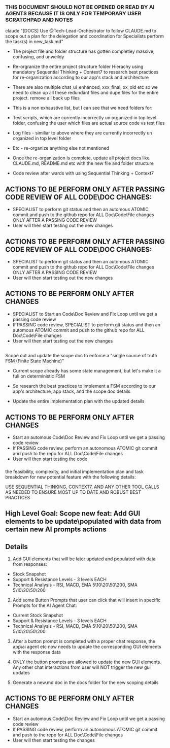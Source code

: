 ### THIS DOCUMENT SHOULD NOT BE OPENED OR READ BY AI AGENTS BECAUSE IT IS ONLY FOR TEMPORARY USER SCRATCHPAD AND NOTES



claude "[DOCS] Use @Tech-Lead-Orchestrator to follow CLAUDE.md to scope out a plan for the delegation and coordination for Specialists perform the task(s) in new_task.md"

- The project file and folder structure has gotten completley massive, confusing, and unweildy
- Re-orgranize the entire project structure folder Hierachy using mandatory Sequential Thinking + Context7 to research best practices for re-organization according to our app's stack and architecture
- There are also multiple chat_ui_enhanced, xxx_final, xx_old etc so we need to clean up all these redundant files and dupe files for the entire project. remove all back up files
- This is a non exhaustive list, but I can see that we need folders for:
- Test scripts, which are currently incorrectly un organized in top level folder, confusing the user which files are actual source code vs test files
- Log files - similiar to above where they are currently incorrectly un organized in top level folder
- Etc - re-organize anything else not mentioned

- Once the re-organization is complete, update all project docs like CLAUDE.md, README.md etc with the new file and folder structure
- Code review after wards with using Sequential Thinking + Context7

## ACTIONS TO BE PERFORM ONLY AFTER PASSING CODE REVIEW OF ALL CODE\DOC CHANGES:
- SPECIALIST to perform git status and then an automous ATOMIC commit and push to the github repo for ALL Doc\Code\File changes ONLY AFTER A PASSING CODE REVIEW
- User will then start testing out the new changes



## ACTIONS TO BE PERFORM ONLY AFTER PASSING CODE REVIEW OF ALL CODE\DOC CHANGES:
- SPECIALIST to perform git status and then an automous ATOMIC commit and push to the github repo for ALL Doc\Code\File changes ONLY AFTER A PASSING CODE REVIEW
- User will then start testing out the new changes



## ACTIONS TO BE PERFORM ONLY AFTER CHANGES
- SPECIALIST to Start an Code\Doc Review and Fix Loop until we get a passing code review
- If PASSING code review, SPECIALIST to perform git status and then an automous ATOMIC commit and push to the github repo for ALL Doc\Code\File changes
- User will then start testing out the new changes
##




Scope out and update the scope doc to enforce a "single source of truth FSM (Finite State Machine)"
- Current scope already has some state management, but let's make it a full on deterministic FSM
- So research the best practices to implement a FSM according to our app's architecture, app stack, and the scope doc details


- Update the entire implementation plan with the updated details

## ACTIONS TO BE PERFORM ONLY AFTER CHANGES
- Start an automous Code\Doc Review and Fix Loop until we get a passing code review
- If PASSING code review, perform an autonomous ATOMIC git commit and push to the repo for ALL Doc\Code\File changes
- User will then start testing the code



###




 the feasibility, complexity, and initial implementation plan and task breakdown for new potential feature with the following details:

USE SEQUENTIAL THINKING, CONTEXT7, AND ANY OTHER TOOL CALLS AS NEEDED TO ENSURE MOST UP TO DATE AND ROBUST BEST PRACTICES

## High Level Goal: Scope new feat: Add GUI elements to be update\populated with data from certain new AI prompts actions


## Details

1. Add GUI elements that will be later updated and populated with data from responses:
- Stock Snapshot
- Support & Resistance Levels - 3 levels EACH
- Technical Analysis - RSI, MACD, EMA 5\10\20\50\200, SMA 5\10\20\50\200

2. Add some Button Prompts that user can click that will insert in specific Prompts for the AI Agent Chat:
- Current Stock Snapshot
- Support & Resistance Levels - 3 levels EACH
- Technical Analysis - RSI, MACD, EMA 5\10\20\50\200, SMA 5\10\20\50\200

3. After a button prompt is completed with a proper chat response, the app\ai agent etc now needs to update the corresponding GUI elements with the response data

4. ONLY the button prompts are allowed to update the new GUI elements. Any other chat interactions from user will NOT trigger the new gui updates

5. Generate a new.md doc in the docs folder for the new scoping details

## ACTIONS TO BE PERFORM ONLY AFTER CHANGES
- Start an automous Code\Doc Review and Fix Loop until we get a passing code review
- If PASSING code review, perform an autonomous ATOMIC git commit and push to the repo for ALL Doc\Code\File changes
- User will then start testing the changes



